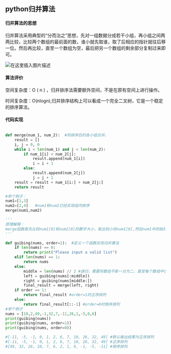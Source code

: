 ## python归并算法



#### 归并算法的思想

归并算法采用典型的“分而治之”思想，先对一组数据分成若干小组，再小组之间两两比较，比较两个数组的最前面的数，谁小就先取谁，取了后相应的指针就往后移一位。然后再比较，直至一个数组为空，最后把另一个数组的剩余部分复制过来即可。

![在这里插入图片描述](https://img-blog.csdnimg.cn/20200716191457145.png?x-oss-process=image/watermark,type_ZmFuZ3poZW5naGVpdGk,shadow_10,text_aHR0cHM6Ly9ibG9nLmNzZG4ubmV0L3FxXzQ0MzcyOTcx,size_16,color_FFFFFF,t_70)

#### 算法评价

空间复杂度：O ( n ) ，归并排序法需要额外空间，不是在原有空间上进行操作。

时间复杂度：O(nlogn),归并排序结构上可以看成一个完全二叉树，它是一个稳定的排序算法。

#### 代码实现

```python

def merge(num_1, num_2):  #将排序后的各小组合并。
    result = []
    i, j = 0, 0
    while i < len(num_1) and j < len(num_2):  
        if num_1[i] < num_2[j]:
            result.append(num_1[i])
            i = i + 1
        else:
            result.append(num_2[j])
            j = j + 1
    result = result + num_1[i:] + num_2[j:]
    return result

#举个例子：
num1=[1,3]
num2=[2,4]   #num1和num2已经实现组内排序
merge(num1,num2) 

'''
原理解释：
merge函数首先比较num1[0]和num2[0]的数字大小，取出较小的num1[0],然后num1中的指针向后一位，再比较num1[1]和num2[0]的大小，此时num2[0]更小，取出后num2的指针向后一位，再比较num1[1]和num2[1]的大小，取出较小的num1[1],此时num1中的数字已经全部取出，num2中还剩1个（说明这个数字是最大的），将其直接取出，置于最后，就完成了“合并”的工作。
'''
```



```python
def guibing(nums, order=1):  #定义一个函数实现归并算法
    if len(nums) == 0:
        return print("Please input a valid list")
    elif len(nums) == 1:
        return nums
    else:
        middle = len(nums) // 2 #递归，需要将数组不断一分为二，直至每个数组中仅包含1个元素
        left = guibing(nums[:middle])  
        right = guibing(nums[middle:])  
        final_result = merge(left, right)
    if order == 1:
        return final_result #order=1时正序排列
    else:
        return final_result[::-1] #order=0时倒序排列
#举个例子
nums = [10,2,49,-1,32,7,-11,26,1,-5,0,6]
print(guibing(nums))
print(guibing(nums, order=1))
print(guibing(nums, order=0))

#[-11, -5, -1, 0, 1, 2, 6, 7, 10, 26, 32, 49] #默认输出结果为正序排列
#[-11, -5, -1, 0, 1, 2, 6, 7, 10, 26, 32, 49] #正序排列
#[49, 32, 26, 10, 7, 6, 2, 1, 0, -1, -5, -11] #倒序排列
```


